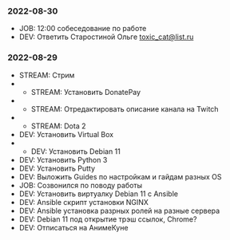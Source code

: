 ### 2022-08-30

* JOB: 12:00 собеседование по работе 
* DEV: Ответить Старостиной Ольге toxic_cat@list.ru

### 2022-08-29

* STREAM: Стрим
* * STREAM: Установить DonatePay
* * STREAM: Отредактировать описание канала на Twitch
* * STREAM: Dota 2
* DEV: Установить Virtual Box 
* * DEV: Установить Debian 11
* DEV: Установить Python 3
* DEV: Установить Putty 
* DEV: Выложить Guides по настройкам и гайдам разных OS 
* JOB: Созвонился по поводу работы
* DEV: Установить виртуалку Debian 11 с Ansible
* DEV: Ansible скрипт установки NGINX
* DEV: Ansible установка разрных ролей на разные сервера
* DEV: Debian 11 под открытие трэш ссылок, Chrome? 
* DEV: Отписаться на АнимеКуне